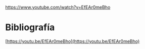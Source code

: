 https://www.youtube.com/watch?v=EfEAr0meBho

# Bibliografía

[https://youtu.be/EfEAr0meBho](https://youtu.be/EfEAr0meBho)